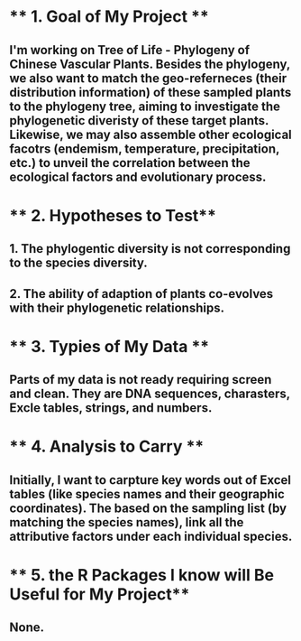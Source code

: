 # ** 1. Goal of My Project **
## I'm working on Tree of Life - Phylogeny of Chinese Vascular Plants. Besides the phylogeny, we also want to match the geo-referneces (their distribution information) of these sampled plants to the phylogeny tree, aiming to investigate the phylogenetic diveristy of these target plants. Likewise, we may also assemble other ecological facotrs (endemism, temperature, precipitation, etc.) to unveil the correlation between the ecological factors and evolutionary process.
# ** 2. Hypotheses to Test**
##     1. The phylogentic diversity is not corresponding to the species diversity.
##     2. The ability of adaption of plants co-evolves with their phylogenetic relationships. 
# ** 3. Typies of My Data **
## Parts of my data is not ready requiring screen and clean. They are DNA sequences, charasters, Excle tables, strings, and numbers.
# ** 4. Analysis to Carry **
## Initially, I want to carpture key words out of Excel tables (like species names and their geographic coordinates). The based on the sampling list (by matching the species names), link all the attributive factors under each individual species.
# ** 5. the R Packages I know will Be Useful for My Project**
## None.
